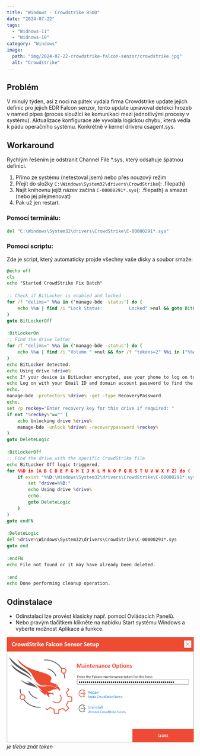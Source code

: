 ```yaml
---
title: "Windows - Crowdstrike BSOD"
date: "2024-07-22"
tags: 
  - "Widnows-11"
  - "Widnows-10"
category: "Windows"
image: 
  path: "img/2024-07-22-crowdstrike-falcon-senzor/crowdstrike.jpg"
  alt: "Crowdstrike"
---
```


## Problém

V minulý týden, asi z noci na pátek vydala firma Crowdstrike update jejich definic pro jejich EDR Falcon senzor, tento update upravoval detekci hrozeb v named pipes (proces sloužící ke komunikaci mezi jednotlivými procesy v systému). Aktualizace konfigurace ale vyvolala logickou chybu, která vedla k pádu operačního systému. Konkrétně v kernel driveru csagent.sys. 

## Workaround

Rychlým řešením je odstranit Channel File *.sys, který odsahuje špatnou definici. 

1. Přímo ze systému (netestoval jsem) nebo přes nouzový režim
2. Přejít do složky `C:\Windows\System32\drivers\CrowdStrike`{: .filepath}
3. Najít knihovnu jejíž název začíná `C-00000291*.sys`{: .filepath} a smazat (nebo jej přejmenovat)
4. Pak už jen restart.

### Pomocí terminálu:
```bat
del "C:\Windows\System32\drivers\CrowdStrike\C-00000291*.sys" 
```

### Pomocí scriptu:
Zde je script, který automaticky projde všechny vaše disky a soubor smaže:

```bat
@echo off
cls
echo "Started CrowdStrike Fix Batch"

:: Check if BitLocker is enabled and locked
for /f "delims=" %%a in ('manage-bde -status') do (
    echo %%a | find /i "Lock Status:          Locked" >nul && goto BitLockerOn
)
goto BitLockerOff

:BitLockerOn
:: Find the drive letter
for /f "delims=" %%a in ('manage-bde -status') do (
    echo %%a | find /i "Volume " >nul && for /f "tokens=2" %%i in ("%%a") do set "drive=%%i"
)
echo BitLocker detected.
echo Using drive %drive%
echo If your device is BitLocker encrypted, use your phone to log on to https://aka.ms/aadrecoverykey.
echo Log on with your Email ID and domain account password to find the BitLocker recovery key associated with your device.
echo.
manage-bde -protectors %drive% -get -type RecoveryPassword
echo.
set /p reckey="Enter recovery key for this drive if required: "
if not "%reckey%"=="" (
    echo Unlocking drive %drive%
    manage-bde -unlock %drive% -recoverypassword %reckey%
)
goto DeleteLogic

:BitLockerOff
:: Find the drive with the specific CrowdStrike file
echo BitLocker Off logic triggered.
for %%D in (A B C D E F G H I J K L M N O P Q R S T U V W X Y Z) do (
    if exist "%%D:\Windows\System32\drivers\CrowdStrike\C-00000291*.sys" (
        set "drive=%%D:"
        echo Using drive %drive%
        echo.
        goto DeleteLogic
    )
)
goto endFN

:DeleteLogic
del %drive%\Windows\System32\drivers\CrowdStrike\C-00000291*.sys
goto end

:endFN
echo File not found or it may have already been deleted.

:end
echo Done performing cleanup operation.
```

## Odinstalace 

- Odinstalaci lze provést klasicky např. pomocí Ovládacích Panelů.
- Nebo pravým tlačítkem klikněte na nabídku Start systému Windows a vyberte možnost Aplikace a funkce.

![folcon_uninstall](/img/2024-07-22-crowdstrike-falcon-senzor/senzor_uninstall.png)
_je třeba znát token_

